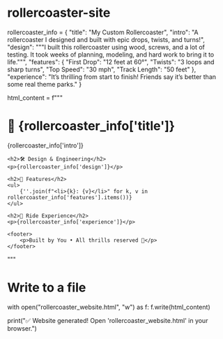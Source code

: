 # rollercoaster-site
rollercoaster_info = {
    "title": "My Custom Rollercoaster",
    "intro": "A rollercoaster I designed and built with epic drops, twists, and turns!",
    "design": """I built this rollercoaster using wood, screws, and a lot of testing.
                 It took weeks of planning, modeling, and hard work to bring it to life.""",
    "features": {
        "First Drop": "12 feet at 60°",
        "Twists": "3 loops and sharp turns",
        "Top Speed": "30 mph",
        "Track Length": "50 feet"
    },
    "experience": "It’s thrilling from start to finish! Friends say it’s better than some real theme parks."
}

html_content = f"""
<!DOCTYPE html>
<html>
<head>
    <title>{rollercoaster_info['title']}</title>
</head>
<body>
    <h1>🎢 {rollercoaster_info['title']}</h1>
    <p>{rollercoaster_info['intro']}</p>

    <h2>🛠️ Design & Engineering</h2>
    <p>{rollercoaster_info['design']}</p>

    <h2>🎯 Features</h2>
    <ul>
        {''.join(f"<li>{k}: {v}</li>" for k, v in rollercoaster_info['features'].items())}
    </ul>

    <h2>🎉 Ride Experience</h2>
    <p>{rollercoaster_info['experience']}</p>

    <footer>
        <p>Built by You • All thrills reserved 🎠</p>
    </footer>
</body>
</html>
"""

# Write to a file
with open("rollercoaster_website.html", "w") as f:
    f.write(html_content)

print("✅ Website generated! Open 'rollercoaster_website.html' in your browser.")
